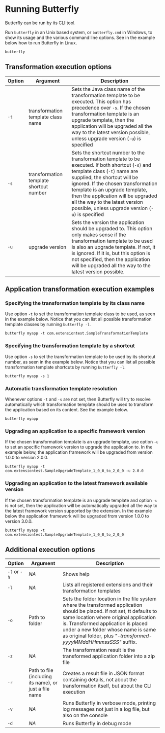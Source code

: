 
# Running Butterfly

Butterfly can be run by its CLI tool.

Run `butterfly` in an Unix based system, or `butterfly.cmd` in Windows, to show its usage and the various command line options. See in the example below how to run Butterfly in Linux.

```
butterfly
```

## Transformation execution options

| Option | Argument | Description |
|--------|----------|-------------|
|`-t`|transformation template class name|Sets the Java class name of the transformation template to be executed. This option has precedence over `-s`. If the chosen transformation template is an upgrade template, then the application will be upgraded all the way to the latest version possible, unless upgrade version (`-u`) is specified|
|`-s`|transformation template shortcut number|Sets the shortcut number to the transformation template to be executed. If both shortcut (`-s`) and template class (`-t`) name are supplied, the shortcut will be ignored. If the chosen transformation template is an upgrade template, then the application will be upgraded all the way to the latest version possible, unless upgrade version (`-u`) is specified|
|`-u`|upgrade version|Sets the version the application should be upgraded to. This option only makes sense if the transformation template to be used is also an upgrade template. If not, it is ignored. If it is, but this option is not specified, then the application will be upgraded all the way to the latest version possible.|

## Application transformation execution examples

### Specifying the transformation template by its class name

Use option `-t` to set the transformation template class to be used, as seen in the example below. Notice that you can list all possible transformation template classes by running `butterfly -l`.

```
butterfly myapp -t com.extensiontest.SampleTransformationTemplate
```

### Specifying the transformation template by a shortcut

Use option `-s` to set the transformation template to be used by its shortcut number, as seen in the example below. Notice that you can list all possible transformation template shortcuts by running `butterfly -l`.

```
butterfly myapp -s 1
```

### Automatic transformation template resolution

Whenever options `-t` and `-s` are not set, then Butterfly will try to resolve automatically which transformation template should be used to transform the application based on its content. See the example below.

```
butterfly myapp
```

### Upgrading an application to a specific framework version

If the chosen transformation template is an upgrade template, use option `-u` to set an specific framework version to upgrade the application to. In the example below, the application framework will be upgraded from version 1.0.0 to version 2.0.0.

```
butterfly myapp -t com.extensiontest.SampleUpgradeTemplate_1_0_0_to_2_0_0 -u 2.0.0
```

### Upgrading an application to the latest framework available version

If the chosen transformation template is an upgrade template and option `-u` is not set, then the application will be automatically upgraded all the way to the latest framework version supported by the extension. In the example below the application framework will be upgraded from version 1.0.0 to version 3.0.0.

```
butterfly myapp -t com.extensiontest.SampleUpgradeTemplate_1_0_0_to_2_0_0
```

## Additional execution options

| Option | Argument | Description |
|--------|----------|-------------|
|`-?` or `-h`|_NA_|Shows help|
|`-l`|_NA_|Lists all registered extensions and their transformation templates|
|`-o`|Path to folder|Sets the folder location in the file system where the transformed application should be placed. If not set, tt defaults to same location where original application is. Transformed application is placed under a new folder whose name is same as original folder, plus _"-transformed-yyyyMMddHHmmssSSS"_ suffix.|
|`-z`|_NA_|The transformation result is the transformed application folder into a zip file|
|`-r`|Path to file (including its name), or just a file name|Creates a result file in JSON format containing details, not about the transformation itself, but about the CLI execution|
|`-v`|_NA_|Runs Butterfly in verbose mode, printing log messages not just in a log file, but also on the console|
|`-d`|_NA_|Runs Butterfly in debug mode|